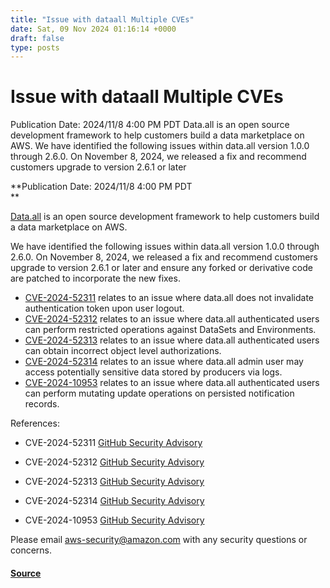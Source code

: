 ```yaml
---
title: "Issue with dataall Multiple CVEs"
date: Sat, 09 Nov 2024 01:16:14 +0000
draft: false
type: posts
---
```

# Issue with dataall Multiple CVEs





Publication Date:&nbsp;2024/11/8 4:00 PM PDT Data.all is an open source development framework to help customers build a data marketplace on AWS. We&nbsp;have identified the following issues within data.all version 1.0.0 through 2.6.0. On November 8, 2024, we released a fix and recommend customers upgrade to version 2.6.1 or later

**Publication Date: 2024/11/8 4:00 PM PDT  
**

[Data.all](https://data-dot-all.github.io/dataall/) is an open source development framework to help customers build a data marketplace on AWS.

We have identified the following issues within data.all version 1.0.0 through 2.6.0. On November 8, 2024, we released a fix and recommend customers upgrade to version 2.6.1 or later and ensure any forked or derivative code are patched to incorporate the new fixes.

-   [CVE-2024-52311](https://www.cve.org/CVERecord?id=CVE-2024-52311) relates to an issue where data.all does not invalidate authentication token upon user logout.
-   [CVE-2024-52312](https://www.cve.org/CVERecord?id=CVE-2024-52312) relates to an issue where data.all authenticated users can perform restricted operations against DataSets and Environments.
-   [CVE-2024-52313](https://www.cve.org/CVERecord?id=CVE-2024-52313) relates to an issue where data.all authenticated users can obtain incorrect object level authorizations.
-   [CVE-2024-52314](https://www.cve.org/CVERecord?id=CVE-2024-52314) relates to an issue where data.all admin user may access potentially sensitive data stored by producers via logs.
-   [CVE-2024-10953](https://www.cve.org/CVERecord?id=CVE-2024-10953) relates to an issue where data.all authenticated users can perform mutating update operations on persisted notification records.

References:

-   CVE-2024-52311 [GitHub Security Advisory](https://github.com/data-dot-all/dataall/security/advisories/GHSA-p69m-h9rw-584v)  
    
-   CVE-2024-52312 [GitHub Security Advisory](https://github.com/data-dot-all/dataall/security/advisories/GHSA-676j-g6g5-chj9)  
    
-   CVE-2024-52313 [GitHub Security Advisory](https://github.com/data-dot-all/dataall/security/advisories/GHSA-hx8q-7wxv-6c7c)  
    
-   CVE-2024-52314 [GitHub Security Advisory](https://github.com/data-dot-all/dataall/security/advisories/GHSA-p2h8-r28g-5q6h)  
    
-   CVE-2024-10953 [GitHub Security Advisory](https://github.com/data-dot-all/dataall/security/advisories/GHSA-x4j5-jm65-vp5j)  

Please email [aws-security@amazon.com](mailto:aws-security@amazon.com) with any security questions or concerns.

#### [Source](https://aws.amazon.com/security/security-bulletins/AWS-2024-013/)

